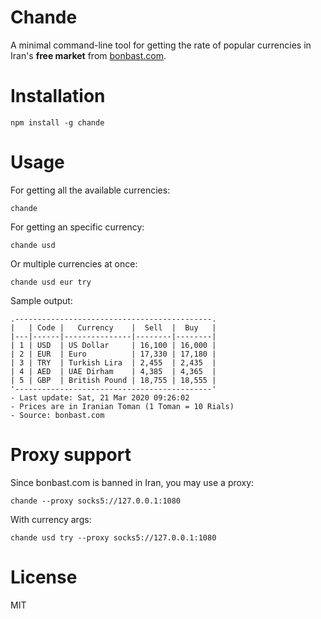 # Chande
A minimal command-line tool for getting the rate of popular currencies in Iran's **free market** from [bonbast.com](https://bonbast.com).

# Installation
```shell
npm install -g chande
```

# Usage
For getting all the available currencies:

```shell
chande
```

For getting an specific currency:

```
chande usd
```

Or multiple currencies at once:

```
chande usd eur try
```

Sample output:

```
.--------------------------------------------.
|   | Code |   Currency    |  Sell  |  Buy   |
|---|------|---------------|--------|--------|
| 1 | USD  | US Dollar     | 16,100 | 16,000 |
| 2 | EUR  | Euro          | 17,330 | 17,180 |
| 3 | TRY  | Turkish Lira  | 2,455  | 2,435  |
| 4 | AED  | UAE Dirham    | 4,385  | 4,365  |
| 5 | GBP  | British Pound | 18,755 | 18,555 |
'--------------------------------------------'
- Last update: Sat, 21 Mar 2020 09:26:02
- Prices are in Iranian Toman (1 Toman = 10 Rials)
- Source: bonbast.com
```

# Proxy support
Since bonbast.com is banned in Iran, you may use a proxy:

```shell
chande --proxy socks5://127.0.0.1:1080
```
With currency args:
```shell
chande usd try --proxy socks5://127.0.0.1:1080
```

# License
MIT
